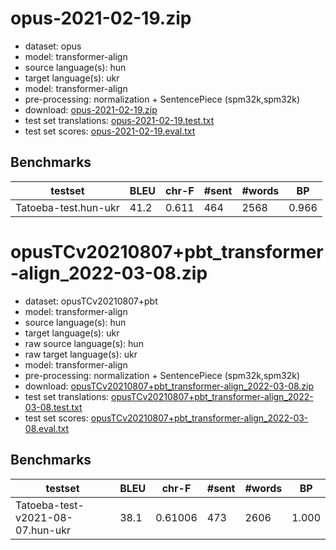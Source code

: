 # opus-2021-02-19.zip

* dataset: opus
* model: transformer-align
* source language(s): hun
* target language(s): ukr
* model: transformer-align
* pre-processing: normalization + SentencePiece (spm32k,spm32k)
* download: [opus-2021-02-19.zip](https://object.pouta.csc.fi/Tatoeba-MT-models/hun-ukr/opus-2021-02-19.zip)
* test set translations: [opus-2021-02-19.test.txt](https://object.pouta.csc.fi/Tatoeba-MT-models/hun-ukr/opus-2021-02-19.test.txt)
* test set scores: [opus-2021-02-19.eval.txt](https://object.pouta.csc.fi/Tatoeba-MT-models/hun-ukr/opus-2021-02-19.eval.txt)

## Benchmarks

| testset | BLEU  | chr-F | #sent | #words | BP |
|---------|-------|-------|-------|--------|----|
| Tatoeba-test.hun-ukr 	| 41.2 	| 0.611 	| 464 	| 2568 	| 0.966 |


# opusTCv20210807+pbt_transformer-align_2022-03-08.zip

* dataset: opusTCv20210807+pbt
* model: transformer-align
* source language(s): hun
* target language(s): ukr
* raw source language(s): hun
* raw target language(s): ukr
* model: transformer-align
* pre-processing: normalization + SentencePiece (spm32k,spm32k)
* download: [opusTCv20210807+pbt_transformer-align_2022-03-08.zip](https://object.pouta.csc.fi/Tatoeba-MT-models/hun-ukr/opusTCv20210807+pbt_transformer-align_2022-03-08.zip)
* test set translations: [opusTCv20210807+pbt_transformer-align_2022-03-08.test.txt](https://object.pouta.csc.fi/Tatoeba-MT-models/hun-ukr/opusTCv20210807+pbt_transformer-align_2022-03-08.test.txt)
* test set scores: [opusTCv20210807+pbt_transformer-align_2022-03-08.eval.txt](https://object.pouta.csc.fi/Tatoeba-MT-models/hun-ukr/opusTCv20210807+pbt_transformer-align_2022-03-08.eval.txt)

## Benchmarks

| testset | BLEU  | chr-F | #sent | #words | BP |
|---------|-------|-------|-------|--------|----|
| Tatoeba-test-v2021-08-07.hun-ukr 	| 38.1 	| 0.61006 	| 473 	| 2606 	| 1.000 |

